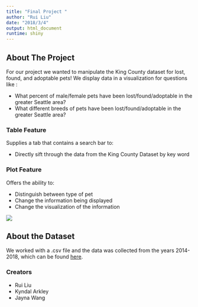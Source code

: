 ```yaml
---
title: "Final Project "
author: "Rui Liu"
date: "2018/3/4"
output: html_document
runtime: shiny
---
```

## About The Project

For our project we wanted to manipulate the King County dataset for lost, found, and adoptable pets! We display data in a visualization for questions like :

  * What percent of male/female pets have been lost/found/adoptable in the greater Seattle area?
  * What different breeds of pets have been lost/found/adoptable in the greater Seattle area?

### Table Feature
Supplies a tab that contains a search bar to:
- Directly sift through the data from the King County Dataset by key word

### Plot Feature
Offers the ability to:
- Distinguish between type of pet
- Change the information being displayed
- Change the visualization of the information

![](https://images.petsbest.com/marketing/blog/puppy-kitten-common-health-issues.jpg)  


## About the Dataset

We worked with a .csv file and the data was collected from the years 2014-2018, which can be found [here](https://data.kingcounty.gov/Pets/Lost-found-adoptable-pets/yaai-7frk).


### Creators
- Rui Liu
- Kyndal Arkley
- Jayna Wang
